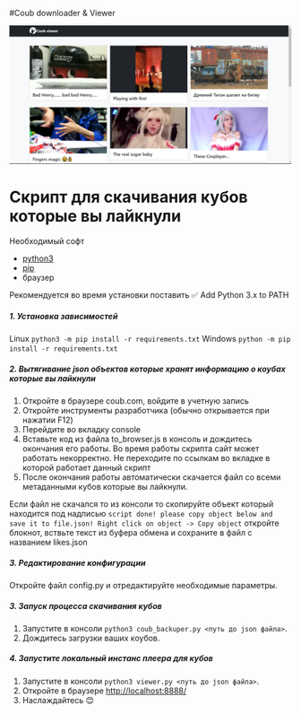 #Coub downloader & Viewer

![Screenshot](demo_images/1.PNG)
# Скрипт для скачивания кубов которые вы лайкнули
Необходимый софт
* [python3](https://www.python.org/downloads/)
* [pip](https://pythonru.com/baza-znanij/ustanovka-pip-dlja-python-i-bazovye-komandy)
* браузер

Рекомендуется во время установки поставить ✅ Add Python 3.x to PATH


##### 1. Установка зависимостей

Linux `python3 -m pip install -r requirements.txt`
Windows `python -m pip install -r requirements.txt`

##### 2. Вытягивание json объектов которые хранят информацию о коубах которые вы лайкнули

1. Откройте в браузере coub.com, войдите в учетную запись
2. Откройте инструменты разработчика (обычно открывается при нажатии F12)
3. Перейдите во вкладку console
4. Вставьте код из файла to_browser.js в консоль и дождитесь окончания его работы. Во время
работы скрипта сайт может работать некорректно. Не переходите по ссылкам во вкладке в 
которой работает данный скрипт
5. После окончания работы автоматически скачается файл со всеми метаданными кубов которые вы лайкнули.

Если файл не скачался то из консоли то скопируйте объект который находится под надписью 
`script done! please copy object below and save it to file.json! Right click on object -> Copy object`
откройте блокнот, вствьте текст из буфера обмена и сохраните в файл с названием likes.json

##### 3. Редактирование конфигурации

Откройте файл config.py и отредактируйте необходимые параметры.

##### 3. Запуск процесса скачивания кубов

1. Запустите в консоли `python3 coub_backuper.py <путь до json файла>`.
2. Дождитесь загрузки ваших коубов.

##### 4. Запустите локальный инстанс плеера для кубов

1. Запустите в консоли `python3 viewer.py <путь до json файла>`.
2. Откройте в браузере [http://localhost:8888/](http://localhost:8888/)
3. Наслаждайтесь 😊
